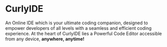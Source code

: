 # CurlyIDE
 
An Online IDE which is your ultimate coding companion, designed to empower developers of all levels with a seamless and efficient coding experience.
                At the heart of CurlyIDE lies a Powerful Code Editor accessible from any device, <strong className="color-transparent">anywhere, anytime!</strong>
